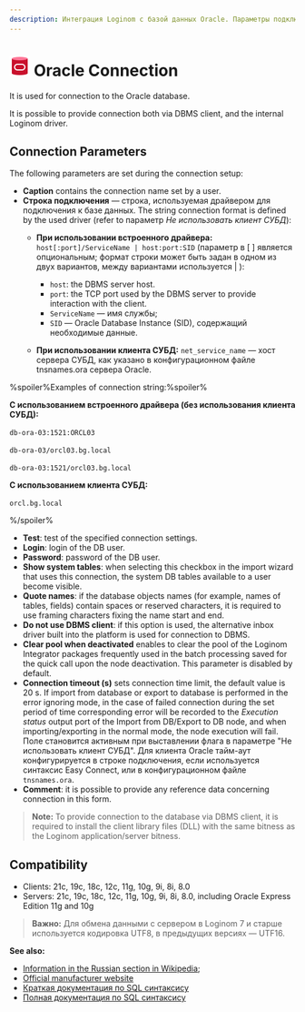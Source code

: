```yaml
---
description: Интеграция Loginom с базой данных Oracle. Параметры подключения. Совместимость.
---
```

# ![ ](./../../../images/icons/common/data-sources/db-oracle_default.svg) Oracle Connection

It is used for connection to the Oracle database.

It is possible to provide connection both via DBMS client, and the internal Loginom driver.

## Connection Parameters

The following parameters are set during the connection setup:

* **Caption** contains the connection name set by a user.
* **Строка подключения** — строка, используемая драйвером для подключения к базе данных. The string connection format is defined by the used driver (refer to параметр *Не использовать клиент СУБД*):
   * **При использовании встроенного драйвера:** `host[:port]/ServiceName | host:port:SID` (параметр в [ ] является опциональным; формат строки может быть задан в одном из двух вариантов, между вариантами используется | ):
      * `host`: the DBMS server host.
      * `port`: the TCP port used by the DBMS server to provide interaction with the client.
      * `ServiceName` — имя службы;
      * `SID` — Oracle Database Instance (SID), содержащий необходимые данные.

   * **При использовании клиента СУБД:** `net_service_name` — хост сервера СУБД, как указано в конфигурационном файле tnsnames.ora сервера Oracle.

%spoiler%Examples of connection string:%spoiler%

**С использованием встроенного драйвера (без использования клиента СУБД):**

`db-ora-03:1521:ORCL03`

`db-ora-03/orcl03.bg.local`

`db-ora-03:1521/orcl03.bg.local`

**С использованием клиента СУБД:**

`orcl.bg.local`

%/spoiler%

* **Test**: test of the specified connection settings.
* **Login**: login of the DB user.
* **Password**: password of the DB user.
* **Show system tables**: when selecting this checkbox in the import wizard that uses this connection, the system DB tables available to a user become visible.
* **Quote names**: if the database objects names (for example, names of tables, fields) contain spaces or reserved characters, it is required to use framing characters fixing the name start and end.
* **Do not use DBMS client**: if this option is used, the alternative inbox driver built into the platform is used for connection to DBMS.
* **Clear pool when deactivated** enables to clear the pool of the Loginom Integrator packages frequently used in the batch processing saved for the quick call upon the node deactivation. This parameter is disabled by default.
* **Connection timeout (s)** sets connection time limit, the default value is 20 s. If import from database or export to database is performed in the error ignoring mode, in the case of failed connection during the set period of time corresponding error will be recorded to the *Execution status* output port of the Import from DB/Export to DB node, and when importing/exporting in the normal mode, the node execution will fail. Поле становится активным при выставлении флага в параметре "Не использовать клиент СУБД". Для клиента Oracle тайм-аут конфигурируется в строке подключения, если используется синтаксис Easy Connect, или в конфигурационном файле `tnsnames.ora`.
* **Comment**: it is possible to provide any reference data concerning connection in this form.

> **Note:** To provide connection to the database via DBMS client, it is required to install the client library files (DLL) with the same bitness as the Loginom application/server bitness.

## Compatibility

* Clients: 21c, 19c, 18c, 12c, 11g, 10g, 9i, 8i, 8.0
* Servers: 21c, 19c, 18c, 12c, 11g, 10g, 9i, 8i, 8.0, including Oracle Express Edition 11g and 10g

> **Важно:** Для обмена данными с сервером в Loginom 7 и старше используется кодировка UTF8, в предыдущих версиях — UTF16.

**See also:**

* [Information in the Russian section in Wikipedia](https://ru.wikipedia.org/wiki/Oracle_Database);
* [Official manufacturer website](https://www.oracle.com/)
* [Краткая документация по SQL синтаксису](http://docs.oracle.com/database/122/SQLQR/toc.htm)
* [Полная документация по SQL синтаксису](http://docs.oracle.com/database/122/SQLRF/toc.htm)
